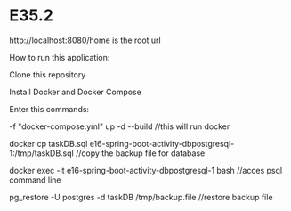 # E35.2

http://localhost:8080/home is the root url 

How to run this application:


 Clone this repository

Install Docker and Docker Compose 

Enter this commands:

-f "docker-compose.yml" up -d --build                                                //this  will run docker 

docker cp taskDB.sql e16-spring-boot-activity-dbpostgresql-1:/tmp/taskDB.sql         //copy the backup file for database

docker exec -it e16-spring-boot-activity-dbpostgresql-1 bash                         //acces psql command line

pg_restore -U postgres -d taskDB /tmp/backup.file                                    //restore backup file




        
        
      




